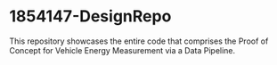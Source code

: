 # 1854147-DesignRepo
This repository showcases the entire code that comprises the Proof of Concept for Vehicle Energy Measurement via a Data Pipeline.
